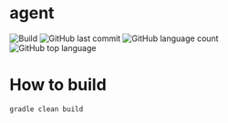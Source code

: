 # agent
![Build](https://github.com/trevorism/agent/actions/workflows/deploy.yml/badge.svg)
![GitHub last commit](https://img.shields.io/github/last-commit/trevorism/agent)
![GitHub language count](https://img.shields.io/github/languages/count/trevorism/agent)
![GitHub top language](https://img.shields.io/github/languages/top/trevorism/agent)

# How to build
`gradle clean build`
